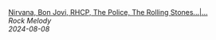 <!--2024-08-08 13:01:02-->
<div class="yb">
  <a class="nodecor" href="/posts.html?rok/nirvana_bon_jovi_rhcp_the_police_the_rolling_stones_most_popular_classic_rock_70s_80s_90s">
    <img class="preview" data-videoid="rNCqAbeslW8" src="https://i3.ytimg.com/vi/rNCqAbeslW8/hqdefault.jpg" align="middle" alt="">
  </a>
  <div class="inlbl text">
    <a class="nodecor" href="/posts.html?rok/nirvana_bon_jovi_rhcp_the_police_the_rolling_stones_most_popular_classic_rock_70s_80s_90s">Nirvana, Bon Jovi, RHCP, The Police, The Rolling Stones...|...</a><br>
    <i class="smaller2">Rock Melody</i><br>
    <i class="smaller3">2024-08-08</i>
  </div>
</div>
